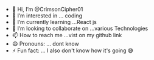 - 👋 Hi, I’m @CrimsonCipher01
- 👀 I’m interested in ... coding
- 🌱 I’m currently learning ...React js
- 💞️ I’m looking to collaborate on ...various Technologies
- 📫 How to reach me ...vist on my github link 
- 😄 Pronouns: ... dont know
- ⚡ Fun fact: ...  I also don't know how it's going 😅

<!---
CrimsonCipher01/CrimsonCipher01 is a ✨ special ✨ repository because its `README.md` (this file) appears on your GitHub profile.
You can click the Preview link to take a look at your changes.
--->
